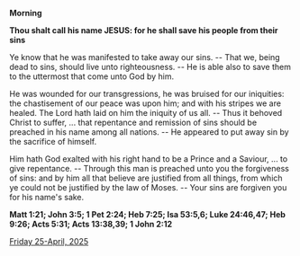 **Morning**

**Thou shalt call his name JESUS: for he shall save his people from their sins**
 
Ye know that he was manifested to take away our sins. -- That we, being dead to sins, should live unto righteousness. -- He is able also to save them to the uttermost that come unto God by him.
 
He was wounded for our transgressions, he was bruised for our iniquities: the chastisement of our peace was upon him; and with his stripes we are healed. The Lord hath laid on him the iniquity of us all. -- Thus it behoved Christ to suffer, ... that repentance and remission of sins should be preached in his name among all nations. -- He appeared to put away sin by the sacrifice of himself.
 
Him hath God exalted with his right hand to be a Prince and a Saviour, ... to give repentance. -- Through this man is preached unto you the forgiveness of sins: and by him all that believe are justified from all things, from which ye could not be justified by the law of Moses. -- Your sins are forgiven you for his name's sake.  

**Matt 1:21; John 3:5; 1 Pet 2:24; Heb 7:25; Isa 53:5,6; Luke 24:46,47; Heb 9:26; Acts 5:31; Acts 13:38,39; 1 John 2:12**

[Friday 25-April, 2025](https://t.me/daily_light)
